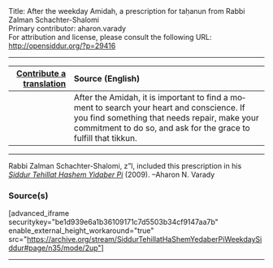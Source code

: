 <html>
<head></head>
<body>
Title: After the weekday Amidah, a prescription for taḥanun from Rabbi Zalman Schachter-Shalomi<br />
Primary contributor: aharon.varady<br />
For attribution and license, please consult the following URL: <a href="http://opensiddur.org/?p=29416">http://opensiddur.org/?p=29416</a>
<p />
<hr />

<table style="margin-left: auto;margin-right: auto;" class="draggable">
<thead><tr><th id="x" style="text-align: right;"><a href="/contributing/upload/">Contribute a translation</a></th><th style="text-align: left;">Source (English)</th></tr></thead>
<tbody>
<tr><td style="vertical-align:top;">
<div class="liturgy" lang="he">

</span></div></td>
 
<td style="vertical-align:top;">
<div class="english" lang="en">
After the Amidah,
it is important to find a moment
to search
your heart and conscience.
If you find something
that needs repair,
make your commitment
to do so,
and ask for the grace
to fulfill
that tikkun.
</div></td></tr>
</tbody></table>

<hr />

Rabbi Zalman Schachter-Shalomi, z”l, included this prescription in his <em><a href="http://opensiddur.org/?p=177">Siddur Tehillat Hashem Yidaber Pi</a></em> (2009). –Aharon N. Varady

<h3>Source(s)</h3>

[advanced_iframe securitykey="be1d939e6a1b36109171c7d5503b34cf9147aa7b" enable_external_height_workaround="true" src="https://archive.org/stream/SiddurTehillatHaShemYedaberPiWeekdaySiddur#page/n35/mode/2up"]

<hr />

&nbsp;
</body>
</html>